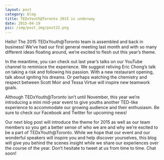 ```yaml
---
layout: post
category: blog
title: TEDxYouth@Toronto 2015 is underway
date: 2015-04-19
pic: /img/post_img/post22.png
---
```


Hello! The 2015 TEDxYouth@Toronto team is assembled and back in business! We’ve had our first general meeting last month and with so many different ideas floating around, we’re excited to flesh out this year’s theme.

In the meantime, you can check out last year’s talks on our YouTube channel to reminisce the experience. We suggest reliving Eric Chong’s talk on taking a risk and following his passion. With a new restaurant opening, talk about igniting his dreams. Or perhaps watching the chemistry and respect between Scott Moir and Tessa Virtue will inspire new teamwork goals.

Although TEDxYouth@Toronto isn’t until November, this year we’re introducing a mini mid-year event to give youths another TED-like experience to accommodate our growing audience and their enthusiasm. Be sure to check our Facebook and Twitter for upcoming news!

Our next blog post will introduce the theme for 2015 as well as our team members so you get a better sense of who we are and why we’re excited to be a part of TEDxYouth@Toronto. While we hope that our event and our wonderful speakers will inspire you and help discover yourselves, this blog will give you behind the scenes insight while we share our experiences over the course of the year. Don’t hesitate to tweet at us from time to time. Chat soon!
